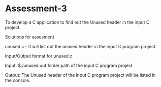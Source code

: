 # Assessment-3
To develop a C application to find out the Unused header in the input C project.

Solutions for assesment

unused.c - It will list out the unused header in the input C program project.

Input/Output format for unused.c

Input: $./unused.out folder path of the input C program project

Output: The Unused header of the input C program project will be listed in the console.
